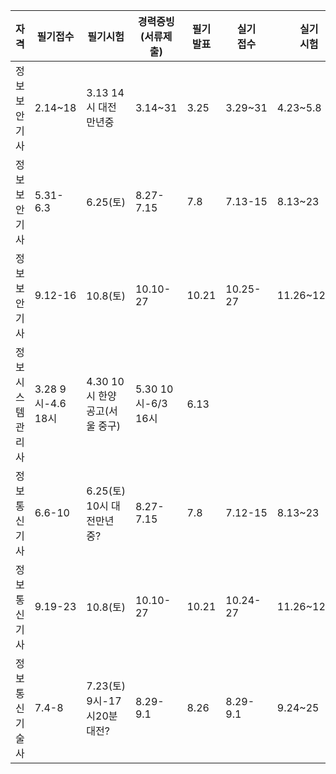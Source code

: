 | 자격             | 필기접수          | 필기시험                    | 경력증빙<br>(서류제출) | 필기<br>발표 | 실기<br>접수 | 실기<br>시험 | 최종<br>발표 |  
| ---------------- | ---------------- | -------------------------- | --------------------- | ----------- | ----------- | ------------ | ----------- |  
| 정보보안기사      | 2.14~18          | 3.13 14시 대전만년중         | 3.14~31              | 3.25        | 3.29~31     | 4.23~5.8     | 5.27        |  
| 정보보안기사      | 5.31-6.3         | 6.25(토)                    | 8.27-7.15            | 7.8         | 7.13-15     | 8.13~23      | 9.8         |  
| 정보보안기사      | 9.12-16          | 10.8(토)                    | 10.10-27             | 10.21       | 10.25-27    | 11.26~12.11  | 12.23       |  
| 정보시스템관리사 | 3.28 9시-4.6 18시 | 4.30 10시 한양공고(서울 중구) | 5.30 10시-6/3 16시 | 6.13     |  
| 정보통신기사      | 6.6-10           | 6.25(토) 10시 대전만년중?    | 8.27-7.15            | 7.8         | 7.12-15     | 8.13~23      | 9.2         |  
| 정보통신기사      | 9.19-23          | 10.8(토)                    | 10.10-27             | 10.21       | 10.24-27    | 11.26~12.11  | 12.16       |  
| 정보통신기술사 | 7.4-8              | 7.23(토) 9시-17시20분 대전?   | 8.29-9.1            | 8.26     | 8.29-9.1 | 9.24~25 | 9.30 |  
